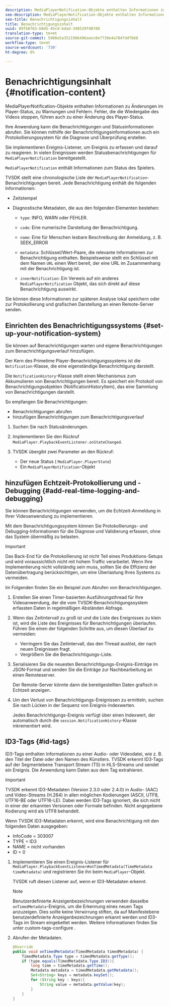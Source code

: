 ```yaml
---
description: MediaPlayerNotification-Objekte enthalten Informationen zu Änderungen im Player-Status, zu Warnungen und Fehlern. Fehler, die die Wiedergabe des Videos stoppen, führen auch zu einer Änderung des Player-Status.
seo-description: MediaPlayerNotification-Objekte enthalten Informationen zu Änderungen im Player-Status, zu Warnungen und Fehlern. Fehler, die die Wiedergabe des Videos stoppen, führen auch zu einer Änderung des Player-Status.
seo-title: Benachrichtigungsinhalt
title: Benachrichtigungsinhalt
uuid: 89fb8f63-b0d5-45cd-bdad-348529fd07d0
translation-type: tm+mt
source-git-commit: 5908e5a3521966496aeec0ef730e4a704fddfb68
workflow-type: tm+mt
source-wordcount: '739'
ht-degree: 0%

---
```



# Benachrichtigungsinhalt {#notification-content}

MediaPlayerNotification-Objekte enthalten Informationen zu Änderungen im Player-Status, zu Warnungen und Fehlern. Fehler, die die Wiedergabe des Videos stoppen, führen auch zu einer Änderung des Player-Status.

Ihre Anwendung kann die Benachrichtigungen und Statusinformationen abrufen. Sie können mithilfe der Benachrichtigungsinformationen auch ein Protokollierungssystem für die Diagnose und Überprüfung erstellen.

Sie implementieren Ereignis-Listener, um Ereignis zu erfassen und darauf zu reagieren. In vielen Ereignissen werden Statusbenachrichtigungen für `MediaPlayerNotification` bereitgestellt.

`MediaPlayerNotification` enthält Informationen zum Status des Spielers.

TVSDK stellt eine chronologische Liste der `MediaPlayerNotification`-Benachrichtigungen bereit. Jede Benachrichtigung enthält die folgenden Informationen:

* Zeitstempel
* Diagnostische Metadaten, die aus den folgenden Elementen bestehen:

   * `type`: INFO, WARN oder FEHLER.
   * `code`: Eine numerische Darstellung der Benachrichtigung.
   * `name`: Eine für Menschen lesbare Beschreibung der Anmeldung, z. B. SEEK_ERROR
   * `metadata`: Schlüssel/Wert-Paare, die relevante Informationen zur Benachrichtigung enthalten. Beispielsweise stellt ein Schlüssel mit dem Namen `URL` einen Wert bereit, der eine URL im Zusammenhang mit der Benachrichtigung ist.

   * `innerNotification`: Ein Verweis auf ein anderes  `MediaPlayerNotification` Objekt, das sich direkt auf diese Benachrichtigung auswirkt.

Sie können diese Informationen zur späteren Analyse lokal speichern oder zur Protokollierung und grafischen Darstellung an einen Remote-Server senden.

## Einrichten des Benachrichtigungssystems {#set-up-your-notification-system}

Sie können auf Benachrichtigungen warten und eigene Benachrichtigungen zum Benachrichtigungsverlauf hinzufügen.

Der Kern des Primetime Player-Benachrichtigungssystems ist die `Notification`-Klasse, die eine eigenständige Benachrichtigung darstellt.

Die `NotificationHistory`-Klasse stellt einen Mechanismus zum Akkumulieren von Benachrichtigungen bereit. Es speichert ein Protokoll von Benachrichtigungsobjekten (NotificationHistoryItem), das eine Sammlung von Benachrichtigungen darstellt.

So empfangen Sie Benachrichtigungen:

* Benachrichtigungen abrufen
* hinzufügen Benachrichtigungen zum Benachrichtigungsverlauf

1. Suchen Sie nach Statusänderungen.
1. Implementieren Sie den Rückruf `MediaPlayer.PlaybackEventListener.onStateChanged`.
1. TVSDK übergibt zwei Parameter an den Rückruf:

   * Der neue Status ( `MediaPlayer.PlayerState`)
   * Ein `MediaPlayerNotification`-Objekt

## hinzufügen Echtzeit-Protokollierung und -Debugging {#add-real-time-logging-and-debugging}

Sie können Benachrichtigungen verwenden, um die Echtzeit-Anmeldung in Ihrer Videoanwendung zu implementieren.

Mit dem Benachrichtigungssystem können Sie Protokollierungs- und Debugging-Informationen für die Diagnose und Validierung erfassen, ohne das System übermäßig zu belasten.

>[!IMPORTANT]
>
>Das Back-End für die Protokollierung ist nicht Teil eines Produktions-Setups und wird voraussichtlich nicht mit hohem Traffic verarbeitet. Wenn Ihre Implementierung nicht vollständig sein muss, sollten Sie die Effizienz der Datenübertragung berücksichtigen, um eine Überlastung Ihres Systems zu vermeiden.

Im Folgenden finden Sie ein Beispiel zum Abrufen von Benachrichtigungen.

1. Erstellen Sie einen Timer-basierten Ausführungsthread für Ihre Videoanwendung, der die vom TVSDK-Benachrichtigungssystem erfassten Daten in regelmäßigen Abständen Abfrage.

1. Wenn das Zeitintervall zu groß ist und die Liste des Ereignisses zu klein ist, wird die Liste des Ereignisses für Benachrichtigungen überlaufen. Führen Sie einen der folgenden Schritte aus, um diesen Überlauf zu vermeiden:

   * Verringern Sie das Zeitintervall, das den Thread auslöst, der nach neuen Ereignissen fragt.
   * Vergrößern Sie die Benachrichtigungs-Liste.

1. Serialisieren Sie die neuesten Benachrichtigungs-Ereignis-Einträge im JSON-Format und senden Sie die Einträge zur Nachbearbeitung an einen Remoteserver.

   Der Remote-Server könnte dann die bereitgestellten Daten grafisch in Echtzeit anzeigen.
1. Um den Verlust von Benachrichtigungs-Ereignissen zu ermitteln, suchen Sie nach Lücken in der Sequenz von Ereignis-Indexwerten.

   Jedes Benachrichtigungs-Ereignis verfügt über einen Indexwert, der automatisch durch die `session.NotificationHistory`-Klasse inkrementiert wird.

## ID3-Tags {#id-tags}

ID3-Tags enthalten Informationen zu einer Audio- oder Videodatei, wie z. B. den Titel der Datei oder den Namen des Künstlers. TVSDK erkennt ID3-Tags auf der Segmentebene Transport Stream (TS) in HLS-Streams und sendet ein Ereignis. Die Anwendung kann Daten aus dem Tag extrahieren.

>[!IMPORTANT]
>
>TVSDK erkennt ID3-Metadaten (Version 2.3.0 oder 2.4.0) in Audio- (AAC) und Video-Streams (H.264) in allen möglichen Kodierungen (ASCII, UTF8, UTF16-BE oder UTF16-LE). Dabei werden ID3-Tags ignoriert, die sich nicht in einer der erkannten Versionen oder Formate befinden. Nicht angegebene Kodierung wird als UTF8 behandelt.

Wenn TVSDK ID3-Metadaten erkennt, wird eine Benachrichtigung mit den folgenden Daten ausgegeben:

* InfoCode = 303007
* TYPE = ID3
* NAME = nicht vorhanden
* ID = 0

1. Implementieren Sie einen Ereignis-Listener für `MediaPlayer.PlaybackEventListener#onTimedMetadata(TimeMetadata timeMetadata)` und registrieren Sie ihn beim `MediaPlayer`-Objekt.

   TVSDK ruft diesen Listener auf, wenn er ID3-Metadaten erkennt.

   >[!NOTE]
   >
   >Benutzerdefinierte Anzeigenbezeichnungen verwenden dasselbe `onTimedMetadata`-Ereignis, um die Erkennung eines neuen Tags anzuzeigen. Dies sollte keine Verwirrung stiften, da auf Manifestebene benutzerdefinierte Anzeigenbezeichnungen erkannt werden und ID3-Tags im Stream eingebettet werden. Weitere Informationen finden Sie unter custom-tags-configure .

1. Abrufen der Metadaten.

   ```java
   @Override 
   public void onTimedMetadata(TimedMetadata timedMetadata) { 
       TimedMetadata.Type type = timedMetadata.getType(); 
       if (type.equals(TimedMetadata.Type.ID3)){ 
           long time = timeMetadata.getTime(); 
           Metadata metadata = timedMetadata.getMetadata(); 
           Set<String> keys = metadata.keySet(); 
           for (String key : keys){ 
               String value = metadata.getValue(key); 
           } 
       } 
   }
   ```
